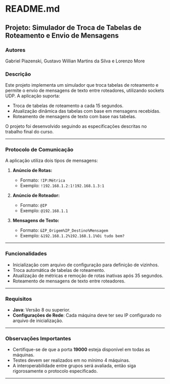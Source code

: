 # README.md

## Projeto: Simulador de Troca de Tabelas de Roteamento e Envio de Mensagens

### Autores
Gabriel Piazenski, Gustavo Willian Martins da Silva e Lorenzo More

### Descrição
Este projeto implementa um simulador que troca tabelas de roteamento e permite o envio de mensagens de texto entre roteadores, utilizando sockets UDP. A aplicação suporta:
- Troca de tabelas de roteamento a cada 15 segundos.
- Atualização dinâmica das tabelas com base em mensagens recebidas.
- Roteamento de mensagens de texto com base nas tabelas.

O projeto foi desenvolvido seguindo as especificações descritas no trabalho final do curso.

---


### Protocolo de Comunicação

A aplicação utiliza dois tipos de mensagens:

1. **Anúncio de Rotas:**
   - Formato: `!IP:Métrica`
   - Exemplo: `!192.168.1.2:1!192.168.1.3:1`

2. **Anúncio de Roteador:**
   - Formato: `@IP`
   - Exemplo: `@192.168.1.1`

3. **Mensagens de Texto:**
   - Formato: `&IP_Origem%IP_Destino%Mensagem`
   - Exemplo: `&192.168.1.2%192.168.1.1%Oi tudo bem?`

---

### Funcionalidades

- Inicialização com arquivo de configuração para definição de vizinhos.
- Troca automática de tabelas de roteamento.
- Atualização de métricas e remoção de rotas inativas após 35 segundos.
- Roteamento de mensagens de texto entre roteadores.

---

### Requisitos

- **Java**: Versão 8 ou superior.
- **Configurações de Rede**: Cada máquina deve ter seu IP configurado no arquivo de inicialização.

---

### Observações Importantes

- Certifique-se de que a porta **19000** esteja disponível em todas as máquinas.
- Testes devem ser realizados em no mínimo 4 máquinas.
- A interoperabilidade entre grupos será avaliada, então siga rigorosamente o protocolo especificado.

---

